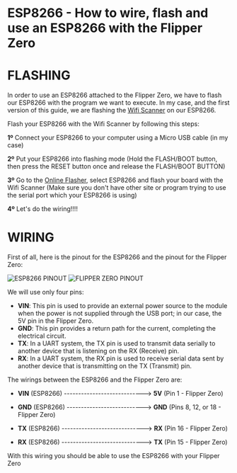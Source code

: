 # ESP8266 - How to wire, flash and use an ESP8266 with the Flipper Zero

# FLASHING
In order to use an ESP8266 attached to the Flipper Zero, we have to flash our ESP8266 with the program we want to execute. In my case, and the first version of this guide, we are flashing the [Wifi Scanner](https://github.com/SequoiaSan/FlipperZero-WiFi-Scanner_Module) on our ESP8266.

Flash your ESP8266 with the Wifi Scanner by following this steps:

  **1º**   Connect your ESP8266 to your computer using a Micro USB cable (in my case)
  
  **2º**   Put your ESP8266 into flashing mode (Hold the FLASH/BOOT button, then press the RESET button once and release the FLASH/BOOT BUTTON)
  
  **3º**   Go to the [Online Flasher](https://sequoiasan.github.io/FlipperZero-WiFi-Scanner_Module), select ESP8266 and flash your board with the Wifi Scanner (Make sure you don't have other site or program trying to use the serial port which your ESP8266 is using)

  **4º** Let's do the wiring!!!!

# WIRING

First of all, here is the pinout for the ESP8266 and the pinout for the Flipper Zero:

![ESP8266 PINOUT](https://github.com/Dankof04/esp8266/blob/main/ESP8266-Pinout-NodeMCU.png)
![FLIPPER ZERO PINOUT](https://github.com/Dankof04/esp8266/blob/main/FlipperZero_Pinout.png)

We will use only four pins:

- **VIN**: This pin is used to provide an external power source to the module when the power is not supplied through the USB port; in our case, the 5V pin in the Flipper Zero.
- **GND**: This pin provides a return path for the current, completing the electrical circuit.
- **TX**: In a UART system, the TX pin is used to transmit data serially to another device that is listening on the RX (Receive) pin.
- **RX**: In a UART system, the RX pin is used to receive serial data sent by another device that is transmitting on the TX (Transmit) pin.

The wirings between the ESP8266 and the Flipper Zero are:

- **VIN** (ESP8266) ----------------------------> **5V** (Pin 1 - Flipper Zero)

- **GND** (ESP8266) ---------------------------> **GND** (Pins 8, 12, or 18 - Flipper Zero)

- **TX** (ESP8266) -----------------------------> **RX** (Pin 16 - Flipper Zero)

- **RX** (ESP8266) -----------------------------> **TX** (Pin 15 - Flipper Zero)

With this wiring you should be able to use the ESP8266 with your Flipper Zero
